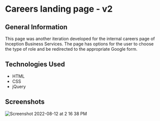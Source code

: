# Careers landing page - v2

## General Information
This page was another iteration developed for the internal careers page of Inception Business Services. 
The page has options for the user to choose the type of role and be redirected to the appropriate Google form.



## Technologies Used
- HTML
- CSS
- jQuery 


## Screenshots
![Screenshot 2022-08-12 at 2 16 38 PM](https://user-images.githubusercontent.com/20161096/184352156-4a9e8cbd-e1f2-41cd-816b-ae9f6d1fd588.png)
